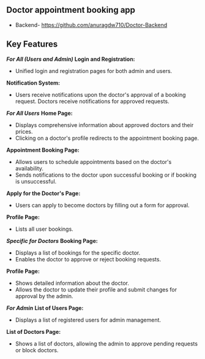 ## Doctor appointment booking app


- Backend- https://github.com/anuragdw710/Doctor-Backend


## Key Features

 ***For All (Users and Admin)***
**Login and Registration:**
 - Unified login and registration pages for both admin and users.

**Notification System:**
 - Users receive notifications upon the doctor's approval of a booking
   request. Doctors receive notifications for approved requests.
   
 ***For All Users***
**Home Page:**
 - Displays comprehensive information about approved doctors and their
   prices. 
 - Clicking on a doctor's profile redirects to the appointment
   booking page.

**Appointment Booking Page:**

 - Allows users to schedule appointments based on the doctor's
   availability. 
 - Sends notifications to the doctor upon successful
   booking or if booking is unsuccessful.

**Apply for the Doctor's Page:**

 - Users can apply to become doctors by filling out a form for approval.

**Profile Page:**

 - Lists all user bookings.
 
 ***Specific for Doctors***
**Booking Page:**

 - Displays a list of bookings for the specific doctor. 
 - Enables the doctor to approve or reject booking requests.

**Profile Page:**

 - Shows detailed information about the doctor. 
 - Allows the doctor to update their profile and submit changes for approval by the admin.

***For Admin***
**List of Users Page:**

 - Displays a list of registered users for admin management.

**List of Doctors Page:**

 - Shows a list of doctors, allowing the admin to approve pending
   requests or block doctors.
